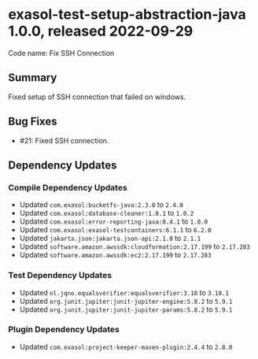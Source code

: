 # exasol-test-setup-abstraction-java 1.0.0, released 2022-09-29

Code name: Fix SSH Connection

## Summary

Fixed setup of SSH connection that failed on windows.

## Bug Fixes

* #21: Fixed SSH connection.

## Dependency Updates

### Compile Dependency Updates

* Updated `com.exasol:bucketfs-java:2.3.0` to `2.4.0`
* Updated `com.exasol:database-cleaner:1.0.1` to `1.0.2`
* Updated `com.exasol:error-reporting-java:0.4.1` to `1.0.0`
* Updated `com.exasol:exasol-testcontainers:6.1.1` to `6.2.0`
* Updated `jakarta.json:jakarta.json-api:2.1.0` to `2.1.1`
* Updated `software.amazon.awssdk:cloudformation:2.17.199` to `2.17.283`
* Updated `software.amazon.awssdk:ec2:2.17.199` to `2.17.283`

### Test Dependency Updates

* Updated `nl.jqno.equalsverifier:equalsverifier:3.10` to `3.10.1`
* Updated `org.junit.jupiter:junit-jupiter-engine:5.8.2` to `5.9.1`
* Updated `org.junit.jupiter:junit-jupiter-params:5.8.2` to `5.9.1`

### Plugin Dependency Updates

* Updated `com.exasol:project-keeper-maven-plugin:2.4.4` to `2.8.0`
